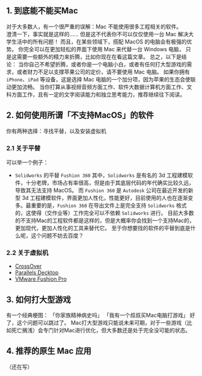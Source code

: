 ## 1. 到底能不能买Mac
对于大多数人，有一个很严重的误解：Mac 不能使用很多工程相关的软件。  
澄清一下，事实就是这样的……
但是这不代表你不可以仅仅使用一台 Mac 解决大学生活中的所有问题！
而且，在某些领域下，搭配 MacOS 的电脑会有极强的优势。
你完全可以在更加轻松的界面下使用 Mac 来代替一台 Windows 电脑，
只是这需要一些额外的精力来折腾，比如你现在在看这篇文章。
总之，以下是结论：
当你自己不希望折腾，或者你是一个电脑小白，或者有任何打大型游戏的需求，或者财力不足以支撑苹果公司的定价，请不要使用 Mac 电脑。
如果你拥有 `iPhone`、`iPad` 等设备，这是选择 Mac 电脑的一个加分项，因为苹果的生态会使联动更加流畅。
当你打算从事视频音频方面工作、软件大数据计算机方面工作、文科方面工作，且有一定的文字阅读能力和独立思考能力，推荐继续往下阅读。

## 2. 如何使用所谓「不支持MacOS」的软件
你有两种选择：寻找平替，以及安装虚拟机
### 2.1 关于平替
可以举一个例子：
- `Solidworks` 的平替 `Fushion 360`
其中，`Solidworks` 是有名的 3d 工程建模软件，十分老牌，市场占有率很高，但是由于其底层代码的年代确实比较久远，导致其无法支持 MacOS。
而 `Fushion 360` 是 `Autodesk` 公司在最近开发的新型 3d 工程建模软件，界面更加人性化，性能更好，目前使用的人也在逐渐变多。最重要的是，`Fushion 360` 在导出文件上是完全支持 `Solidworks` 格式的，这使得（交作业等）工作完全可以不依赖 `Solidworks` 进行。
目前大多数的不支持Mac的工程软件都是这样的，但是大概率你会找到一个支持Mac的，更加现代，更加人性化的工具来替代它。
至于你想要找的软件的平替到底是什么呢，这个问题不妨去百度？
### 2.2 关于虚拟机
- [CrossOver](https://www.codeweavers.com/crossover)
- [Parallels Decktop](https://www.parallels.com/products/desktop)
- [VMware Fushion Pro](https://www.vmware.com/products/desktop-hypervisor/workstation-and-fusion)

## 3. 如何打大型游戏
有一个经典梗图：
「你家族精神病史吗」
「我有一个叔叔买Mac电脑打游戏」
好了，这个问题可以跳过了。
Mac打大型游戏只能说未来可期，对于一些游戏（比如死亡搁浅）会专门针对Mac进行优化，但大多数还是处于完全没可能的状态。

## 4. 推荐的原生 Mac 应用
（还在写）